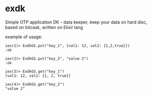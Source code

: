 exdk
====

Simple OTP application DK - data keeper, keep your data on hard disc, based on bitcask, written on Elixir lang

example of usage:

	iex(1)> ExdkGS.put("key_1", [val1: 12, val2: {1,2,true}])     
	:ok

	iex(2)> ExdkGS.put("key_2", "value 2")                        
	:ok

	iex(3)> ExdkGS.get("key_1")                                   
	[val1: 12, val2: {1, 2, true}]
	
	iex(4)> ExdkGS.get("key_2")     
	"value 2"

